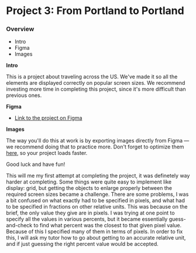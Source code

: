# Project 3: From Portland to Portland

### Overview
* Intro
* Figma
* Images

**Intro**

This is a project about traveling across the US. We've made it so all the elements are displayed correctly on popular screen sizes. We recommend investing more time in completing this project, since it's more difficult than previous ones.

**Figma**

* [Link to the project on Figma](https://www.figma.com/file/AtbNbstbxWPcMqvF061V0R/Sprint-3%3A-From-Portland-to-Portland-%7C-desktop-%2B-mobile?node-id=0%3A1)

**Images**

The way you'll do this at work is by exporting images directly from Figma — we recommend doing that to practice more. Don't forget to optimize them [here](https://tinypng.com/), so your project loads faster. 

Good luck and have fun!

This will me my first attempt at completing the project, it was definetely way harder at completing. Some things were quite easy to implement like display: grid, but getting the objects to enlarge properly between the required screen sizes became a challenge. There are some problems, I was a bit confused on what exactly had to be specified in pixels, and what had to be specified in fractions on other relative units. This was because on the brief, the only value they give are in pixels. I was trying at one point to specify all the values in various percents, but it became essentially guess-and-check to find what percent was the closest to that given pixel value. Because of this I specified many of them in terms of pixels. In order to fix this, I will ask my tutor how to go about getting to an accurate relative unit, and if just guessing the right percent value would be accepted.
